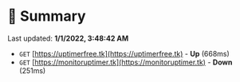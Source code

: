 # 📖 Summary
Last updated: **1/1/2022, 3:48:42 AM**

- `GET` [https://uptimerfree.tk](https://uptimerfree.tk) - **Up** (668ms)
- `GET` [https://monitoruptimer.tk](https://monitoruptimer.tk) - **Down** (251ms)
